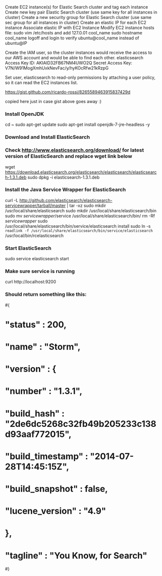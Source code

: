Create EC2 instance(s) for Elastic Search cluster and tag each instance
Create new key pair Elastic Search cluster   (use same key for all instances in cluster)
Create a new security group for Elastic Search cluster (use same sec group for all instances in cluster)
Create an elastic IP for each EC2 instance
Associate elastic IP with EC2 Instance
Modify EC2 instance hosts file:
     sudo vim /etc/hosts   and add 127.0.01 cool_name
     sudo hostname cool_name
     logoff and login to verify ubuntu@cool_name instead of ubuntu@IP




Create the IAM user, so the cluster instances would receive the access to our AWS account and would be able to find each other.
elasticsearch
Access Key ID:
AKIAID32FB67NM4UWO2Q
Secret Access Key:
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


Set user, elasticsearch to read-only permissions by attaching a user policy, so it can read the EC2 instances list.



https://gist.github.com/ricardo-rossi/8265589463915837429d

copied here just in case gist above goes away :)

### Install OpenJDK
cd ~
sudo apt-get update
sudo apt-get install openjdk-7-jre-headless -y

### Download and Install ElasticSearch
### Check http://www.elasticsearch.org/download/ for latest version of ElasticSearch and replace wget link below
wget https://download.elasticsearch.org/elasticsearch/elasticsearch/elasticsearch-1.3.1.deb
sudo dpkg -i elasticsearch-1.3.1.deb

### Install the Java Service Wrapper for ElasticSearch
curl -L http://github.com/elasticsearch/elasticsearch-servicewrapper/tarball/master | tar -xz
sudo mkdir /usr/local/share/elasticsearch
sudo mkdir /usr/local/share/elasticsearch/bin
sudo mv *servicewrapper*/service /usr/local/share/elasticsearch/bin/
rm -Rf *servicewrapper*
sudo /usr/local/share/elasticsearch/bin/service/elasticsearch install
sudo ln -s `readlink -f /usr/local/share/elasticsearch/bin/service/elasticsearch` /usr/local/bin/rcelasticsearch

### Start ElasticSearch
sudo service elasticsearch start

### Make sure service is running
curl http://localhost:9200

### Should return something like this:
#{
#  "status" : 200,
#  "name" : "Storm",
#  "version" : {
#    "number" : "1.3.1",
#    "build_hash" : "2de6dc5268c32fb49b205233c138d93aaf772015",
#    "build_timestamp" : "2014-07-28T14:45:15Z",
#    "build_snapshot" : false,
#    "lucene_version" : "4.9"
#  },
#  "tagline" : "You Know, for Search"
#}

